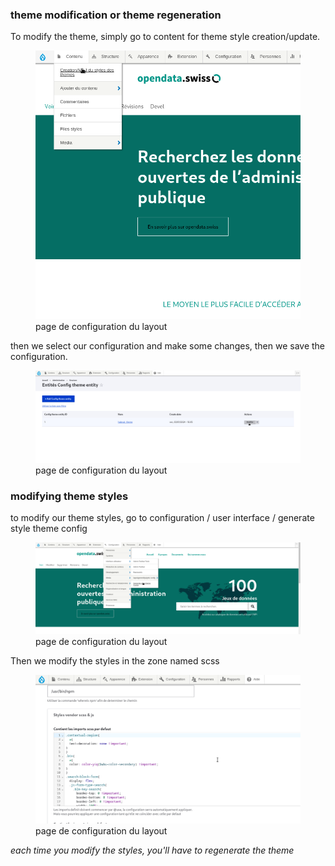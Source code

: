 ### theme modification or theme regeneration 


To modify the theme, simply go to content for theme style creation/update.



<figure class="figure">
  <img src="../../assets/images/maj.png" class="figure-img img-fluid rounded" alt="...">
  <figcaption class="figure-caption"> page de configuration du layout </figcaption>
</figure>

then we select our configuration and make some changes, then we save the configuration.

<figure class="figure">
  <img src="../../assets/images/entity.png" class="figure-img img-fluid rounded" alt="...">
  <figcaption class="figure-caption"> page de configuration du layout </figcaption>
</figure>


### modifying theme styles

to modify our theme styles, go to configuration / user interface / generate style theme config

<figure class="figure">
  <img src="../../assets/images/style.png" class="figure-img img-fluid rounded" alt="...">
  <figcaption class="figure-caption"> page de configuration du layout </figcaption>
</figure>

Then we modify the styles in the zone named scss

<figure class="figure">
  <img src="../../assets/images/scss.png" class="figure-img img-fluid rounded" alt="...">
  <figcaption class="figure-caption"> page de configuration du layout </figcaption>
</figure>


<p class="alert alert-info"><i> each time you modify the styles, you'll have to regenerate the theme </i></p>

